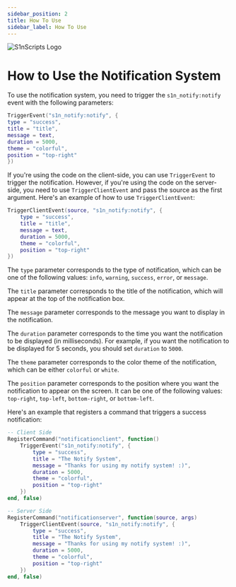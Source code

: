 ```yaml
---
sidebar_position: 2
title: How To Use
sidebar_label: How To Use
---
```


![S1nScripts Logo](https://forum.cfx.re/uploads/default/original/4X/7/1/8/718c6f28a9b5ab0dc33bf79288bcb418e7684326.jpeg)

# How to Use the Notification System

To use the notification system, you need to trigger the `s1n_notify:notify` event with the following parameters:

```lua
TriggerEvent("s1n_notify:notify", {
type = "success",
title = "title",
message = text,
duration = 5000,
theme = "colorful",
position = "top-right"
})
```

If you're using the code on the client-side, you can use `TriggerEvent` to trigger the notification. However, if you're using the code on the server-side, you need to use `TriggerClientEvent` and pass the source as the first argument. Here's an example of how to use `TriggerClientEvent`:

```lua
TriggerClientEvent(source, "s1n_notify:notify", {
    type = "success",
    title = "title",
    message = text,
    duration = 5000,
    theme = "colorful",
    position = "top-right"
})
```

The `type` parameter corresponds to the type of notification, which can be one of the following values: `info`, `warning`, `success`, `error`, or `message`. 

The `title` parameter corresponds to the title of the notification, which will appear at the top of the notification box.

The `message` parameter corresponds to the message you want to display in the notification.

The `duration` parameter corresponds to the time you want the notification to be displayed (in milliseconds). For example, if you want the notification to be displayed for 5 seconds, you should set `duration` to `5000`.

The `theme` parameter corresponds to the color theme of the notification, which can be either `colorful` or `white`.

The `position` parameter corresponds to the position where you want the notification to appear on the screen. It can be one of the following values: `top-right`, `top-left`, `bottom-right`, or `bottom-left`.

Here's an example that registers a command that triggers a success notification:

```lua
-- Client Side
RegisterCommand("notificationclient", function()
    TriggerEvent("s1n_notify:notify", {
        type = "success",
        title = "The Notify System",
        message = "Thanks for using my notify system! :)",
        duration = 5000,
        theme = "colorful",
        position = "top-right"
    })
end, false)

-- Server Side
RegisterCommand("notificationserver", function(source, args)
    TriggerClientEvent(source, "s1n_notify:notify", {
        type = "success",
        title = "The Notify System",
        message = "Thanks for using my notify system! :)",
        duration = 5000,
        theme = "colorful",
        position = "top-right"
    })
end, false)
```